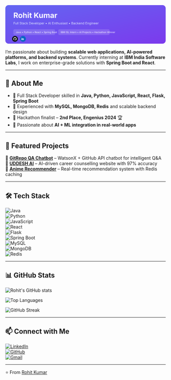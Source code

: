 <p align="center">
  <img src="banner.svg" alt="Rohit Kumar — Full Stack Developer" />
</p>



I’m passionate about building **scalable web applications, AI-powered platforms, and backend systems**. Currently interning at **IBM India Software Labs**, I work on enterprise-grade solutions with **Spring Boot and React**.  

---

## 🚀 About Me  
- 🔹 Full Stack Developer skilled in **Java, Python, JavaScript, React, Flask, Spring Boot**  
- 🔹 Experienced with **MySQL, MongoDB, Redis** and scalable backend design  
- 🔹 Hackathon finalist – **2nd Place, Engenius 2024** 🏆  
- 🔹 Passionate about **AI + ML integration in real-world apps**  

---

## 🌟 Featured Projects  
🔗 [**GitRepo QA Chatbot**](https://github.com/rohitkumar-160/Gitproject) – WatsonX + GitHub API chatbot for intelligent Q&A  
🔗 [**UDDESH AI**](https://github.com/rohitkumar-160/uddesh-ai) – AI-driven career counselling website with 97% accuracy  
🔗 [**Anime Recommender**](https://github.com/rohitkumar-160/anime-recommender) – Real-time recommendation system with Redis caching  

---

## 🛠️ Tech Stack  

![Java](https://img.shields.io/badge/Java-%23ED8B00.svg?style=for-the-badge&logo=java&logoColor=white)  
![Python](https://img.shields.io/badge/Python-3776AB.svg?style=for-the-badge&logo=python&logoColor=white)  
![JavaScript](https://img.shields.io/badge/JavaScript-F7DF1E.svg?style=for-the-badge&logo=javascript&logoColor=black)  
![React](https://img.shields.io/badge/React-61DAFB.svg?style=for-the-badge&logo=react&logoColor=black)  
![Flask](https://img.shields.io/badge/Flask-000000.svg?style=for-the-badge&logo=flask&logoColor=white)  
![Spring Boot](https://img.shields.io/badge/Spring%20Boot-6DB33F.svg?style=for-the-badge&logo=springboot&logoColor=white)  
![MySQL](https://img.shields.io/badge/MySQL-4479A1.svg?style=for-the-badge&logo=mysql&logoColor=white)  
![MongoDB](https://img.shields.io/badge/MongoDB-47A248.svg?style=for-the-badge&logo=mongodb&logoColor=white)  
![Redis](https://img.shields.io/badge/Redis-DC382D.svg?style=for-the-badge&logo=redis&logoColor=white)  

---

## 📊 GitHub Stats  

![Rohit's GitHub stats](https://github-readme-stats.vercel.app/api?username=rohitkumar-160&show_icons=true&theme=radical)  

![Top Languages](https://github-readme-stats.vercel.app/api/top-langs/?username=rohitkumar-160&layout=compact&theme=radical)  

![GitHub Streak](https://github-readme-streak-stats.herokuapp.com/?user=rohitkumar-160&theme=radical)  

---

## 📫 Connect with Me  

[![LinkedIn](https://img.shields.io/badge/LinkedIn-blue?style=for-the-badge&logo=linkedin)](https://www.linkedin.com/in/rohit-kumar-39827b254/)  
[![GitHub](https://img.shields.io/badge/GitHub-black?style=for-the-badge&logo=github)](https://github.com/rohitkumar-160)  
[![Gmail](https://img.shields.io/badge/Gmail-D14836.svg?style=for-the-badge&logo=gmail&logoColor=white)](mailto:rohitkumar2296226@gmail.com)  

---
⭐️ From [Rohit Kumar](https://github.com/rohitkumar-160)

